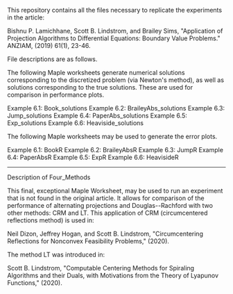 This repository contains all the files necessary to replicate the experiments in the article:

Bishnu P. Lamichhane, Scott B. Lindstrom, and Brailey Sims, "Application of Projection Algorithms to Differential 
Equations: Boundary Value Problems." ANZIAM, (2019) 61(1), 23-46.

File descriptions are as follows.

The following Maple worksheets generate numerical solutions corresponding to the discretized problem (via Newton's
method), as well as solutions corresponding to the true solutions. These are used for comparison in performance plots.

Example 6.1: Book_solutions
Example 6.2: BraileyAbs_solutions
Example 6.3: Jump_solutions
Example 6.4: PaperAbs_solutions
Example 6.5: Exp_solutions
Example 6.6: Heaviside_solutions

The following Maple worksheets may be used to generate the error plots.

Example 6.1: BookR
Example 6.2: BraileyAbsR
Example 6.3: JumpR
Example 6.4: PaperAbsR
Example 6.5: ExpR
Example 6.6: HeavisideR

-------------------------

Description of Four_Methods

This final, exceptional Maple Worksheet, may be used to run an experiment that is not found in the original article.
It allows for comparison of the performance of alternating projections and Douglas--Rachford with
two other methods: CRM and LT. This application of CRM (circumcentered reflections method) is used in:

Neil Dizon, Jeffrey Hogan, and Scott B. Lindstrom, "Circumcentering Reflections for Nonconvex Feasibility Problems," (2020).

The method LT was introduced in:

Scott B. Lindstrom, "Computable Centering Methods for Spiraling Algorithms and their Duals, with Motivations from the 
Theory of Lyapunov Functions," (2020). 
